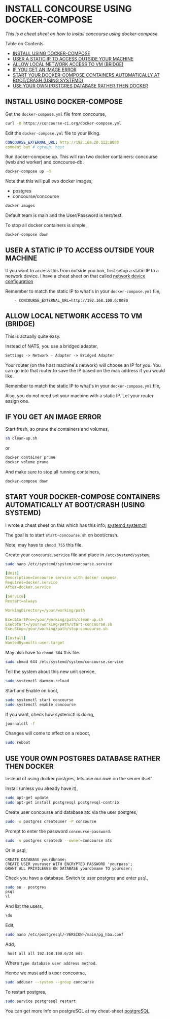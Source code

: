 # INSTALL CONCOURSE USING DOCKER-COMPOSE

_This is a cheat sheet on how to install concourse using docker-compose._

Table on Contents

* [INSTALL USING DOCKER-COMPOSE](https://github.com/JeffDeCola/my-cheat-sheets/blob/master/software/operations/continuous-integration-continuous-deployment/concourse-cheat-sheet/install-concourse-using-docker-compose.md#install-using-docker-compose)
* [USER A STATIC IP TO ACCESS OUTSIDE YOUR MACHINE](https://github.com/JeffDeCola/my-cheat-sheets/blob/master/software/operations/continuous-integration-continuous-deployment/concourse-cheat-sheet/install-concourse-using-docker-compose.md#user-a-static-ip-to-access-outside-your-machine)
* [ALLOW LOCAL NETWORK ACCESS TO VM (BRIDGE)](https://github.com/JeffDeCola/my-cheat-sheets/blob/master/software/operations/continuous-integration-continuous-deployment/concourse-cheat-sheet/install-concourse-using-docker-compose.md#allow-local-network-access-to-vm-bridge)
* [IF YOU GET AN IMAGE ERROR](https://github.com/JeffDeCola/my-cheat-sheets/blob/master/software/operations/continuous-integration-continuous-deployment/concourse-cheat-sheet/install-concourse-using-docker-compose.md#if-you-get-an-image-error)
* [START YOUR DOCKER-COMPOSE CONTAINERS AUTOMATICALLY AT BOOT/CRASH (USING SYSTEMD)](https://github.com/JeffDeCola/my-cheat-sheets/blob/master/software/operations/continuous-integration-continuous-deployment/concourse-cheat-sheet/install-concourse-using-docker-compose.md#start-your-docker-compose-containers-automatically-at-bootcrash-using-systemd)
* [USE YOUR OWN POSTGRES DATABASE RATHER THEN DOCKER](https://github.com/JeffDeCola/my-cheat-sheets/blob/master/software/operations/continuous-integration-continuous-deployment/concourse-cheat-sheet/install-concourse-using-docker-compose.md#use-your-own-postgres-database-rather-then-docker)

## INSTALL USING DOCKER-COMPOSE

Get the `docker-compose.yml` file from concourse,

```bash
curl -O https://concourse-ci.org/docker-compose.yml
```

Edit the `docker-compose.yml` file to your liking.

```yaml
CONCOURSE_EXTERNAL_URL: http://192.168.20.112:8080
comment out # cgroup: host
```

Run docker-compose up. This will run two docker containers:
concourse (web and worker) and concourse-db.

```bash
docker-compose up -d
```

Note that this will pull two docker images,

* postgres
* concourse/concourse

```bash
docker images
```

Default team is main and the User/Password is test/test.

To stop all docker containers is simple,

```bash
docker-compose down
```

## USER A STATIC IP TO ACCESS OUTSIDE YOUR MACHINE

If you want to access this from outside you box,
first setup a static IP to a network device.
I have a cheat sheet on that called
[network device configuration](https://github.com/JeffDeCola/my-cheat-sheets/tree/master/software/development/operating-systems/linux/network-device-configuration-cheat-sheet)

Remember to match the static IP to what's in your
`docker-compose.yml` file,

```text
    - CONCOURSE_EXTERNAL_URL=http://192.168.100.6:8080
```

## ALLOW LOCAL NETWORK ACCESS TO VM (BRIDGE)

This is actually quite easy.

Instead of NATS, you use a bridged adapter,

```txt
Settings -> Network - Adapter -> Bridged Adapter
```

Your router (on the host machine's network) will choose an
IP for you.  You can go into that router to save the
IP based on the mac address if you would like.

Remember to match the static IP to what's in your
`docker-compose.yml` file,

Also, you do not need set your machine with a static IP.
Let your router assign one.

## IF YOU GET AN IMAGE ERROR

Start fresh, so prune the containers and volumes,

```bash
sh clean-up.sh
```

or

```bash
docker container prune
docker volume prune
```

And make sure to stop all running containers,

```bash
docker-compose down
```

## START YOUR DOCKER-COMPOSE CONTAINERS AUTOMATICALLY AT BOOT/CRASH (USING SYSTEMD)

I wrote a cheat sheet on this which has this info;
[systemd systemctl](https://github.com/JeffDeCola/my-cheat-sheets/tree/master/software/development/operating-systems/linux/systemd-systemctl-cheat-sheet)

The goal is to start `start-concourse.sh` on boot/crash.

Note, may have to `chmod 755` this file.

Create your `concourse.service` file and
place in `/etc/systemd/system`,

```bash
sudo nano /etc/systemd/system/concourse.service
```

```yaml
[Unit]
Description=Concourse service with docker compose
Requires=docker.service
After=docker.service

[Service]
Restart=always

WorkingDirectory=/your/working/path

ExecStartPre=/your/working/path/clean-up.sh
ExecStart=/your/working/path/start-concourse.sh
ExecStop=/your/working/path/stop-concourse.sh

[Install]
WantedBy=multi-user.target
```

May also have to `chmod 664` this file.

```bash
sudo chmod 644 /etc/systemd/system/concourse.service
```

Tell the system about this new unit service,

```bash
sudo systemctl daemon-reload
```

Start and Enable on boot,

```bash
sudo systemctl start concourse
sudo systemctl enable concourse
```

If you want, check how systemctl is doing,

```bash
journalctl -f
```

Changes will come to effect on a reboot,

```bash
sudo reboot
```

## USE YOUR OWN POSTGRES DATABASE RATHER THEN DOCKER

Instead of using docker postgres, lets use our own on the server itself.

Install (unless you already have it),

```bash
sudo apt-get update
sudo apt-get install postgresql postgresql-contrib
```

Create user concourse and database atc via the user postgres,

```bash
sudo -u postgres createuser -P concourse
```

Prompt to enter the password `concourse-password`.

```bash
sudo -u postgres createdb --owner=concourse atc
```

Or in psql,

```text
CREATE DATABASE yourdbname;
CREATE USER youruser WITH ENCRYPTED PASSWORD 'yourpass';
GRANT ALL PRIVILEGES ON DATABASE yourdbname TO youruser;
```

Check you have a database. Switch to user postgres and
enter `psql`,

```bash
sudo su - postgres
psql
\l
```

And list the users,

```bash
\du
```

Edit,

```bash
sudo nano /etc/postgresql/<VERSION>/main/pg_hba.conf
```

Add,

```text
 host all all 192.168.100.6/24 md5
```

Where `type database user address method`.

Hence we must add a user concourse,

```bash
sudo adduser --system --group concourse
```

To restart postgres,

```bash
sudo service postgresql restart
```

You can get more info on postgreSQL at my cheat-sheet
[postgreSQL](https://github.com/JeffDeCola/my-cheat-sheets/tree/master/software/infrastructure-as-a-service/database/postgreSQL-cheat-sheet).
